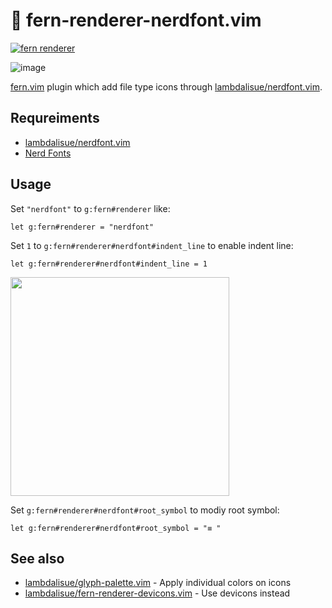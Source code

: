 # 🌿 fern-renderer-nerdfont.vim

[![fern renderer](https://img.shields.io/badge/🌿%20fern-plugin-yellowgreen)](https://github.com/lambdalisue/fern.vim)

![image](https://user-images.githubusercontent.com/17700877/142896060-6d7bae71-d97a-45b4-81e2-26c52b1cc4bd.png)

[fern.vim](https://github.com/lambdalisue/fern.vim) plugin which add file type icons through [lambdalisue/nerdfont.vim](https://github.com/lambdalisue/nerdfont.vim).

## Requreiments

- [lambdalisue/nerdfont.vim](https://github.com/lambdalisue/nerdfont.vim)
- [Nerd Fonts](https://www.nerdfonts.com/)

## Usage

Set `"nerdfont"` to `g:fern#renderer` like:

```vim
let g:fern#renderer = "nerdfont"
```

Set `1` to `g:fern#renderer#nerdfont#indent_line` to enable indent line:

```vim
let g:fern#renderer#nerdfont#indent_line = 1
```
<img width="350" src="https://user-images.githubusercontent.com/17700877/142837116-ef909d28-d3b7-4fbb-9459-ae1fb54670cd.png"/>


Set `g:fern#renderer#nerdfont#root_symbol` to modiy root symbol:
```vim
let g:fern#renderer#nerdfont#root_symbol = "≡ "
```

## See also

- [lambdalisue/glyph-palette.vim](https://github.com/lambdalisue/glyph-palette.vim) - Apply individual colors on icons
- [lambdalisue/fern-renderer-devicons.vim](https://github.com/lambdalisue/fern-renderer-devicons.vim) - Use devicons instead

